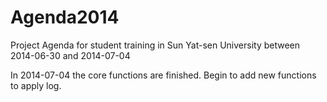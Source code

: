 Agenda2014
==========

Project Agenda for student training in Sun Yat-sen University between 2014-06-30 and 2014-07-04

In 2014-07-04 the core functions are finished. Begin to add new functions to apply log.
